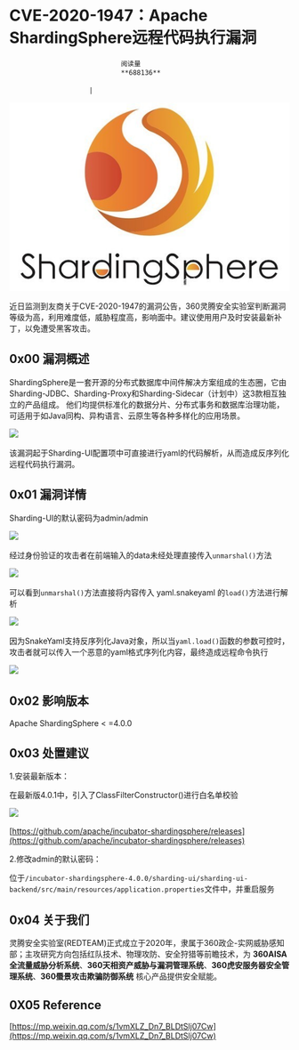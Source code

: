 
# CVE-2020-1947：Apache ShardingSphere远程代码执行漏洞


                                阅读量   
                                **688136**
                            
                        |
                        
                                                                                    



[![](./img/200554/t01f8581defc9d27aaa.jpg)](./img/200554/t01f8581defc9d27aaa.jpg)



近日监测到友商关于CVE-2020-1947的漏洞公告，360灵腾安全实验室判断漏洞等级为高，利用难度低，威胁程度高，影响面中。建议使用用户及时安装最新补丁，以免遭受黑客攻击。



## 0x00 漏洞概述

ShardingSphere是一套开源的分布式数据库中间件解决方案组成的生态圈，它由Sharding-JDBC、Sharding-Proxy和Sharding-Sidecar（计划中）这3款相互独立的产品组成。 他们均提供标准化的数据分片、分布式事务和数据库治理功能，可适用于如Java同构、异构语言、云原生等各种多样化的应用场景。

[![](./img/200554/AAffA0nNPuCLAAAAAElFTkSuQmCC)](https://shardingsphere.apache.org//document/current/img/shardingsphere-hybrid.png)

该漏洞起于Sharding-UI配置项中可直接进行yaml的代码解析，从而造成反序列化远程代码执行漏洞。



## 0x01 漏洞详情

Sharding-UI的默认密码为admin/admin

[![](./img/200554/AAffA0nNPuCLAAAAAElFTkSuQmCC)](https://p3.ssl.qhimg.com/t0172b06ec07a781ecf.png)

经过身份验证的攻击者在前端输入的data未经处理直接传入`unmarshal()`方法

[![](./img/200554/AAffA0nNPuCLAAAAAElFTkSuQmCC)](https://p5.ssl.qhimg.com/t01e0d1ac55de812365.png)

可以看到`unmarshal()`方法直接将内容传入 yaml.snakeyaml 的`load()`方法进行解析

[![](./img/200554/AAffA0nNPuCLAAAAAElFTkSuQmCC)](https://p4.ssl.qhimg.com/t0122479f9cec7d4847.png)

因为SnakeYaml支持反序列化Java对象，所以当`yaml.load()`函数的参数可控时，攻击者就可以传入一个恶意的yaml格式序列化内容，最终造成远程命令执行

[![](./img/200554/AAffA0nNPuCLAAAAAElFTkSuQmCC)](https://p4.ssl.qhimg.com/t0125c1ffc0b5b84596.png)



## 0x02 影响版本

Apache ShardingSphere &lt; =4.0.0



## 0x03 处置建议

1.安装最新版本：

在最新版4.0.1中，引入了ClassFilterConstructor()进行白名单校验

[![](./img/200554/AAffA0nNPuCLAAAAAElFTkSuQmCC)](https://p2.ssl.qhimg.com/t0164aacf174e0e18b3.png)

[https://github.com/apache/incubator-shardingsphere/releases](https://github.com/apache/incubator-shardingsphere/releases)

2.修改admin的默认密码：

位于`/incubator-shardingsphere-4.0.0/sharding-ui/sharding-ui-backend/src/main/resources/application.properties`文件中，并重启服务



## 0x04 关于我们

灵腾安全实验室(REDTEAM)正式成立于2020年，隶属于360政企-实网威胁感知部；主攻研究方向包括红队技术、物理攻防、安全狩猎等前瞻技术，为 **360AISA全流量威胁分析系统**、**360天相资产威胁与漏洞管理系统**、**360虎安服务器安全管理系统**、**360蜃景攻击欺骗防御系统** 核心产品提供安全赋能。



## 0X05 Reference

[https://mp.weixin.qq.com/s/1vmXLZ_Dn7_BLDtSlj07Cw](https://mp.weixin.qq.com/s/1vmXLZ_Dn7_BLDtSlj07Cw)

